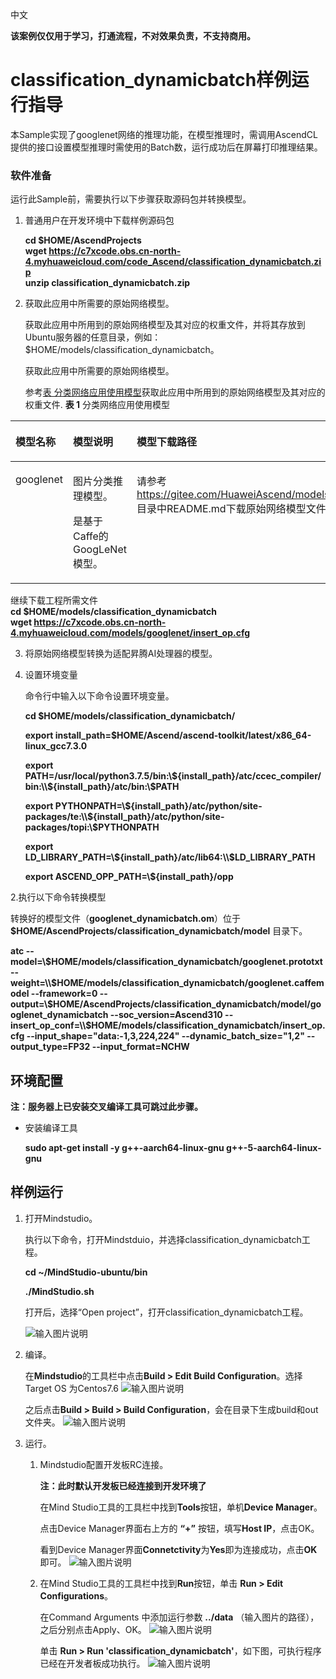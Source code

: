 中文

**该案例仅仅用于学习，打通流程，不对效果负责，不支持商用。**

# classification_dynamicbatch样例运行指导

本Sample实现了googlenet网络的推理功能，在模型推理时，需调用AscendCL提供的接口设置模型推理时需使用的Batch数，运行成功后在屏幕打印推理结果。

### 软件准备

运行此Sample前，需要执行以下步骤获取源码包并转换模型。

1. 普通用户在开发环境中下载样例源码包

   **cd $HOME/AscendProjects     
   wget https://c7xcode.obs.cn-north-4.myhuaweicloud.com/code_Ascend/classification_dynamicbatch.zip   
   unzip classification_dynamicbatch.zip**

2. 获取此应用中所需要的原始网络模型。

   获取此应用中所用到的原始网络模型及其对应的权重文件，并将其存放到Ubuntu服务器的任意目录，例如：$HOME/models/classification_dynamicbatch。

   <a name="zh-cn_topic_0219108795_li2074865610364"></a>获取此应用中所需要的原始网络模型。

    参考[表 分类网络应用使用模型](#zh-cn_topic_0219108795_table19942111763710)获取此应用中所用到的原始网络模型及其对应的权重文件.
    **表 1**  分类网络应用使用模型

<a name="zh-cn_topic_0219108795_table19942111763710"></a>
<table><thead align="left"><tr id="zh-cn_topic_0219108795_row611318123710"><th class="cellrowborder" valign="top" width="11.959999999999999%" id="mcps1.2.4.1.1"><p id="zh-cn_topic_0219108795_p81141820376"><a name="zh-cn_topic_0219108795_p81141820376"></a><a name="zh-cn_topic_0219108795_p81141820376"></a>模型名称</p>
</th>
<th class="cellrowborder" valign="top" width="8.07%" id="mcps1.2.4.1.2"><p id="zh-cn_topic_0219108795_p13181823711"><a name="zh-cn_topic_0219108795_p13181823711"></a><a name="zh-cn_topic_0219108795_p13181823711"></a>模型说明</p>
</th>
<th class="cellrowborder" valign="top" width="79.97%" id="mcps1.2.4.1.3"><p id="zh-cn_topic_0219108795_p1717182378"><a name="zh-cn_topic_0219108795_p1717182378"></a><a name="zh-cn_topic_0219108795_p1717182378"></a>模型下载路径</p>
</th>
</tr>
</thead>
<tbody><tr id="zh-cn_topic_0219108795_row1119187377"><td class="cellrowborder" valign="top" width="11.959999999999999%" headers="mcps1.2.4.1.1 "><p id="zh-cn_topic_0219108795_p4745165253920"><a name="zh-cn_topic_0219108795_p4745165253920"></a><a name="zh-cn_topic_0219108795_p4745165253920"></a>googlenet</p>
</td>
<td class="cellrowborder" valign="top" width="8.07%" headers="mcps1.2.4.1.2 "><p id="zh-cn_topic_0219108795_p1874515218391"><a name="zh-cn_topic_0219108795_p1874515218391"></a><a name="zh-cn_topic_0219108795_p1874515218391"></a>图片分类推理模型。

是基于Caffe的GoogLeNet模型。</p>
</td>
<td class="cellrowborder" valign="top" width="79.97%" headers="mcps1.2.4.1.3 "><p id="zh-cn_topic_0219108795_p611318163718"><a name="zh-cn_topic_0219108795_p611318163718"></a><a name="zh-cn_topic_0219108795_p611318163718"></a>请参考<a href="https://gitee.com/HuaweiAscend/models/tree/master/computer_vision/classification/googlenet" target="_blank" rel="noopener noreferrer">https://gitee.com/HuaweiAscend/models/tree/master/computer_vision/classification/googlenet</a>目录中README.md下载原始网络模型文件及其对应的权重文件。</p>
</td>
</tr>
</tbody>
</table>       
  
 继续下载工程所需文件    
     **cd $HOME/models/classification_dynamicbatch**    
     **wget https://c7xcode.obs.cn-north-4.myhuaweicloud.com/models/googlenet/insert_op.cfg** 


3. 将原始网络模型转换为适配昇腾AI处理器的模型。

  1.  设置环境变量
        
        命令行中输入以下命令设置环境变量。

        **cd $HOME/models/classification_dynamicbatch/**
        
        **export install_path=\$HOME/Ascend/ascend-toolkit/latest/x86_64-linux_gcc7.3.0**  

        **export PATH=/usr/local/python3.7.5/bin:\\${install_path}/atc/ccec_compiler/bin:\\${install_path}/atc/bin:\\$PATH**  

        **export PYTHONPATH=\\${install_path}/atc/python/site-packages/te:\\${install_path}/atc/python/site-packages/topi:\\$PYTHONPATH**  

        **export LD_LIBRARY_PATH=\\${install_path}/atc/lib64:\\$LD_LIBRARY_PATH**  

        **export ASCEND_OPP_PATH=\\${install_path}/opp**  


   2.执行以下命令转换模型

   转换好的模型文件（**googlenet_dynamicbatch.om**）位于 **\$HOME/AscendProjects/classification_dynamicbatch/model** 目录下。

   **atc --model=\\$HOME/models/classification_dynamicbatch/googlenet.prototxt --weight=\\$HOME/models/classification_dynamicbatch/googlenet.caffemodel --framework=0 --output=\\$HOME/AscendProjects/classification_dynamicbatch/model/googlenet_dynamicbatch --soc_version=Ascend310 --insert_op_conf=\\$HOME/models/classification_dynamicbatch/insert_op.cfg --input_shape="data:-1,3,224,224" --dynamic_batch_size="1,2" --output_type=FP32 --input_format=NCHW**

## 环境配置   

**注：服务器上已安装交叉编译工具可跳过此步骤。**  

- 安装编译工具  

  **sudo apt-get install -y g++\-aarch64-linux-gnu g++\-5-aarch64-linux-gnu** 

  

##  样例运行

1.  打开Mindstudio。

    执行以下命令，打开Mindstduio，并选择classification_dynamicbatch工程。
    
    **cd ~/MindStudio-ubuntu/bin**
    
    **./MindStudio.sh**
    
    打开后，选择“Open project”，打开classification_dynamicbatch工程。   


    ![输入图片说明](https://images.gitee.com/uploads/images/2020/0925/172207_62f86791_7985487.png "屏幕截图.png")
    
  

2.  编译。

    在**Mindstudio**的工具栏中点击**Build > Edit Build Configuration**。选择Target OS 为Centos7.6
        ![输入图片说明](https://images.gitee.com/uploads/images/2020/0925/172251_55be038e_7985487.png "屏幕截图.png")
    
    之后点击**Build > Build > Build Configuration**，会在目录下生成build和out文件夹。
       ![输入图片说明](https://images.gitee.com/uploads/images/2020/0925/172310_6a944499_7985487.png "屏幕截图.png")

3.  运行。

    1. Mindstudio配置开发板RC连接。
    
       **注：此时默认开发板已经连接到开发环境了**
    
       在Mind Studio工具的工具栏中找到**Tools**按钮，单机**Device Manager**。
    
       点击Device Manager界面右上方的 **“+”** 按钮，填写**Host IP**，点击OK。
       
    
       看到Device Manager界面**Connetctivity**为**Yes**即为连接成功，点击**OK**即可。
        ![输入图片说明](https://images.gitee.com/uploads/images/2020/0925/172419_be101d37_7985487.png "屏幕截图.png")


    2. 在Mind Studio工具的工具栏中找到**Run**按钮，单击 **Run > Edit Configurations**。
    
        在Command Arguments 中添加运行参数  **../data** （输入图片的路径），之后分别点击Apply、OK。
            ![输入图片说明](https://images.gitee.com/uploads/images/2020/0925/172435_6fdef687_7985487.png "屏幕截图.png")
        
        单击 **Run > Run 'classification_dynamicbatch'**，如下图，可执行程序已经在开发者板成功执行。
         ![输入图片说明](https://images.gitee.com/uploads/images/2020/1105/144553_525e3d0d_5395865.png "屏幕截图.png")
    
